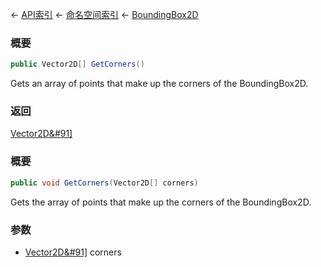 ← [API索引](Api-Index) ← [命名空间索引](Namespace-Index) ← [BoundingBox2D](VRageMath.BoundingBox2D)

### 概要

```csharp
public Vector2D[] GetCorners()
```

Gets an array of points that make up the corners of the BoundingBox2D.

### 返回

[Vector2D&#91&#93;](VRageMath.Vector2D&#91&#93;)

### 概要

```csharp
public void GetCorners(Vector2D[] corners)
```

Gets the array of points that make up the corners of the BoundingBox2D.

### 参数

* [Vector2D&#91&#93;](VRageMath.Vector2D&#91&#93;) corners
